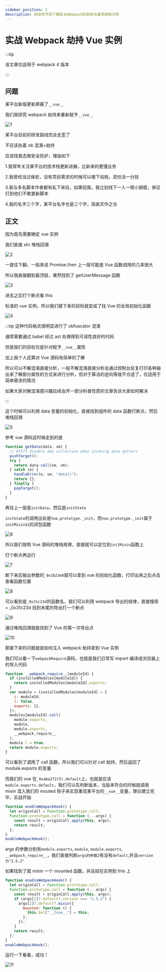 ```yaml
---
sidebar_position: 3
description: 阅读本节将了解有关Webpack的劫持与基本结构分析
---
```


# 实战 Webpack 劫持 Vue 实例

:::tip

该文章仅适用于 webpack 4 版本

:::

## 问题

某平台新版更新屏蔽了`__vue__`

我们就研究 webpack 劫持来重新赋予`__vue__`

![1](./img/03/1.png)

某平台目前的研发路线完全走歪了

不应该执着 ob 混淆+劫持

应该找我去做安全防护，理由如下

1.我常年关注某平台的技术栈更新进展，比新来的更懂业务

2.我曾经当过保安，没有项目需求的时候可以楼下站岗，双份活一分钱

3.我与多名脚本作者都有私下来往，如果招我，我立刻线下一人一顿小钢棍，保证打到他们不敢更新脚本

4.我的名字三个字，某平台名字也是三个字，简直天作之合

## 正文

因为首先需要确定 vue 实例

我们直接 xhr 堆栈回溯

![2](./img/03/2.png)

一直往下翻，一般来说 Promise.then 上一层可能是 Vue 函数调用的几率很大

所以我直接翻到最顶层，果然找到了 getUserMessage 函数

![3](./img/03/3.png)

进去之后打个断点看 this

标准的 vue 实例，所以我们接下来的目标就变成了找 Vue 的全局初始化函数

![4](./img/03/4.png)

:::tip
这种代码格式很明显进行了 obfuscator 混淆

通常需要通过 babel 经过 ast 处理得到可读性良好的代码

但是我们的目标仅是针对赋予`__vue__`属性

加上我个人还算对 Vue 源码有简单的了解

所以可以不解混淆直接分析，一般不解混淆直接分析会通过控制台反复打印各种输出来了解部分属性的方式来进行分析，但对于算法的逆向等就不合适了，仅适用于简单需求的情况

如果大家对解混淆感兴趣后续会开一部分科普性质的文章告诉大家如何解决

:::

这个时候可以利用 data 变量的初始化，直接找到组件的 data 函数打断点，然后堆栈回溯

![5](./img/03/5.png)

参考 vue 源码这时候走到的是

```js
function getData(data, vm) {
  // #7573 disable dep collection when invoking data getters
  pushTarget();
  try {
    return data.call(vm, vm);
  } catch (e) {
    handleError(e, vm, "data()");
    return {};
  } finally {
    popTarget();
  }
}
```

再往上一层是`initData`，然后是`initState`

`initState`的调用出处是`Vue.prototype._init`，而`Vue.prototype._init`属于`initMixin$1`的闭包函数

![6](./img/03/6.png)

所以我们按照 Vue 源码的堆栈规律，直接就可以定位到`initMixin`函数上

打个断点再运行

![7](./img/03/7.png)

断下来后输出参数的`_0x1b23e0`就可以拿到 vue 的初始化函数，打印出来之后点击查看函数位置

![8](./img/03/8.png)

可以看到是`_0x31c23d`的函数名，我们可以利用 webpack 导出的规律，直接搜索= \_0x31c23d 找到末尾的导出打一个断点

![9](./img/03/9.png)

通过堆栈回溯就能找到了 Vue 的第一次导出点

![10](./img/03/10.png)

那接下来的问题就是如何注入 webpack 劫持拿到 Vue 实例

我们可以看一下`webpackRequire`源码，也就是我们日常写 import 编译成浏览器上的导入代码

```js
function __webpack_require__(moduleId) {
  if (installedModules[moduleId]) {
    return installedModules[moduleId].exports;
  }
  var module = (installedModules[moduleId] = {
    i: moduleId,
    l: false,
    exports: {},
  });
  modules[moduleId].call(
    module.exports,
    module,
    module.exports,
    __webpack_require__
  );
  module.l = true;
  return module.exports;
}
```

可以看到了调用了 call 函数，所以我们可以针对 call 劫持，然后返回了 module.exports 的变量

而我们的 vue 在`_0xaba272(5).default`上，也就是应该`module.exports.default`，我们可以先判断版本，当版本符合的时候就调用 mixin 混入我们的 mouted 钩子来实现重现某平台的`__vue__`变量，理论建立完毕，实战开始

```js
function enableWebpackHook() {
  let originCall = Function.prototype.call;
  Function.prototype.call = function (...args) {
    const result = originCall.apply(this, args);
    return result;
  };
}
enableWebpackHook();
```

args 的参数分别有`module.exports`, `module`, `module.exports`, `__webpack_require__`，我们直接判断`args的参数2`有没有`default`,并且`version为"2.5.2"`

如果找到了就 mixin 一个 mounted 函数，并且挂在实例到 this 上

```js
function enableWebpackHook() {
  let originCall = Function.prototype.call;
  Function.prototype.call = function (...args) {
    const result = originCall.apply(this, args);
    if (args[2]?.default?.version === "2.5.2") {
      args[2]?.default?.mixin({
        mounted: function () {
          this.$el["__Ivue__"] = this;
        },
      });
    }
    return result;
  };
}
enableWebpackHook();
```

运行一下看看，成功！

![11](./img/03/11.png)